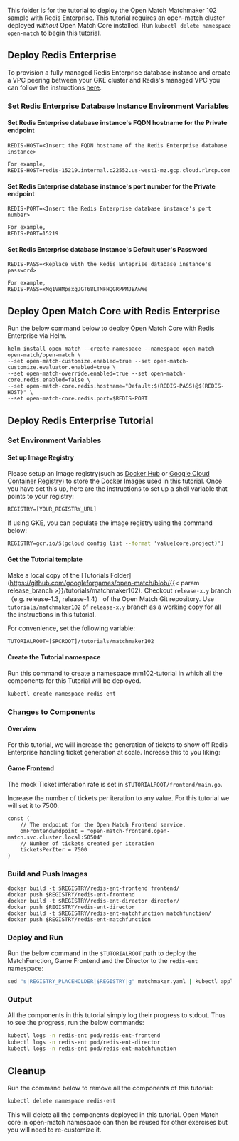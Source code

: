 This folder is for the tutorial to deploy the Open Match Matchmaker 102 sample with Redis Enterprise. This tutorial requires an open-match cluster deployed *without* Open Match Core installed. Run `kubectl delete namespace open-match` to begin this tutorial.

## Deploy Redis Enterprise
To provision a fully managed Redis Enterprise database instance and create a VPC peering between your GKE cluster and Redis's managed VPC you can follow the instructions [here](https://github.com/Redislabs-Solution-Architects/redis-enterprise-cloud-gcp/blob/main/marketplace/gcp/redis-enterprise.md).
  
### Set Redis Enterprise Database Instance Environment Variables
#### Set Redis Enterprise database instance's FQDN hostname for the Private endpoint
```
REDIS-HOST=<Insert the FQDN hostname of the Redis Enterprise database instance>

For example,
REDIS-HOST=redis-15219.internal.c22552.us-west1-mz.gcp.cloud.rlrcp.com
```
     
#### Set Redis Enterprise database instance's port number for the Private endpoint
```
REDIS-PORT=<Insert the Redis Enterprise database instance's port number>

For example,
REDIS-PORT=15219
```

#### Set Redis Enterprise database instance's Default user's Password
```
REDIS-PASS=<Replace with the Redis Enteprise database instance's password>

For example,
REDIS-PASS=xMq1VHMpsxgJGT68LTMFHQGRPPMJBAwWe
```
   
## Deploy Open Match Core with Redis Enterprise
Run the below command below to deploy Open Match Core with Redis Enterprise via Helm.

```
helm install open-match --create-namespace --namespace open-match open-match/open-match \
--set open-match-customize.enabled=true --set open-match-customize.evaluator.enabled=true \
--set open-match-override.enabled=true --set open-match-core.redis.enabled=false \
--set open-match-core.redis.hostname="Default:$(REDIS-PASS)@$(REDIS-HOST)" \
--set open-match-core.redis.port=$REDIS-PORT
```

## Deploy Redis Enterprise Tutorial

### Set Environment Variables

#### Set up Image Registry
Please setup an Image registry(such as [Docker Hub](https://hub.docker.com/) or [Google Cloud Container Registry](https://cloud.google.com/container-registry/)) to store the Docker Images used in this tutorial. Once you have set this up, here are the instructions to set up a shell variable that points to your registry:

```cmd
REGISTRY=[YOUR_REGISTRY_URL]
```

If using GKE, you can populate the image registry using the command below:

```cmd
REGISTRY=gcr.io/$(gcloud config list --format 'value(core.project)')
```

#### Get the Tutorial template

Make a local copy of the [Tutorials Folder](https://github.com/googleforgames/open-match/blob/{{< param release_branch >}}/tutorials/matchmaker102). Checkout `release-x.y` branch（e.g. release-1.3, release-1.4） of the Open Match Git repository. Use `tutorials/matchmaker102` of `release-x.y` branch as a working copy for all the instructions in this tutorial.

For convenience, set the following variable:

```cmd
TUTORIALROOT=[SRCROOT]/tutorials/matchmaker102
```

#### Create the Tutorial namespace

Run this command to create a namespace mm102-tutorial in which all the components for this Tutorial will be deployed.

```bash
kubectl create namespace redis-ent
```

### Changes to Components

#### Overview

For this tutorial, we will increase the generation of tickets to show off Redis Enterprise handling ticket generation at scale. Increase this to you liking:

#### Game Frontend

The mock Ticket interation rate is set in `$TUTORIALROOT/frontend/main.go`.

Increase the number of tickets per iteration to any value. For this tutorial we will set it to 7500.

```golang
const (
	// The endpoint for the Open Match Frontend service.
	omFrontendEndpoint = "open-match-frontend.open-match.svc.cluster.local:50504"
	// Number of tickets created per iteration
	ticketsPerIter = 7500
)
```

### Build and Push Images
```
docker build -t $REGISTRY/redis-ent-frontend frontend/
docker push $REGISTRY/redis-ent-frontend
docker build -t $REGISTRY/redis-ent-director director/
docker push $REGISTRY/redis-ent-director
docker build -t $REGISTRY/redis-ent-matchfunction matchfunction/
docker push $REGISTRY/redis-ent-matchfunction
```

### Deploy and Run

Run the below command in the `$TUTORIALROOT` path to deploy the MatchFunction, Game Frontend and the Director to the `redis-ent` namespace:

```cmd
sed "s|REGISTRY_PLACEHOLDER|$REGISTRY|g" matchmaker.yaml | kubectl apply -f -
```

### Output

All the components in this tutorial simply log their progress to stdout. Thus to see the progress, run the below commands:

```bash
kubectl logs -n redis-ent pod/redis-ent-frontend
kubectl logs -n redis-ent pod/redis-ent-director
kubectl logs -n redis-ent pod/redis-ent-matchfunction
```

## Cleanup

Run the command below to remove all the components of this tutorial:

```bash
kubectl delete namespace redis-ent
```

This will delete all the components deployed in this tutorial. Open Match core in open-match namespace can then be reused for other exercises but you will need to re-customize it.
